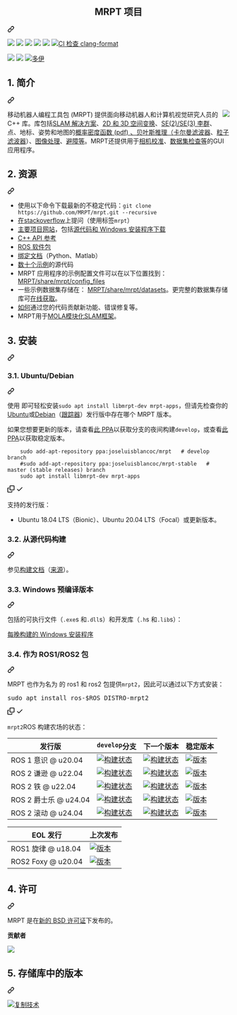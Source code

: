 <div class="Box-sc-g0xbh4-0 bJMeLZ js-snippet-clipboard-copy-unpositioned" data-hpc="true"><article class="markdown-body entry-content container-lg" itemprop="text"><div class="markdown-heading" dir="auto"><h1 align="center" tabindex="-1" class="heading-element" dir="auto"><font style="vertical-align: inherit;"><font style="vertical-align: inherit;">MRPT 项目</font></font></h1><a id="user-content-the-mrpt-project" class="anchor" aria-label="永久链接：MRPT 项目" href="#the-mrpt-project"><svg class="octicon octicon-link" viewBox="0 0 16 16" version="1.1" width="16" height="16" aria-hidden="true"><path d="m7.775 3.275 1.25-1.25a3.5 3.5 0 1 1 4.95 4.95l-2.5 2.5a3.5 3.5 0 0 1-4.95 0 .751.751 0 0 1 .018-1.042.751.751 0 0 1 1.042-.018 1.998 1.998 0 0 0 2.83 0l2.5-2.5a2.002 2.002 0 0 0-2.83-2.83l-1.25 1.25a.751.751 0 0 1-1.042-.018.751.751 0 0 1-.018-1.042Zm-4.69 9.64a1.998 1.998 0 0 0 2.83 0l1.25-1.25a.751.751 0 0 1 1.042.018.751.751 0 0 1 .018 1.042l-1.25 1.25a3.5 3.5 0 1 1-4.95-4.95l2.5-2.5a3.5 3.5 0 0 1 4.95 0 .751.751 0 0 1-.018 1.042.751.751 0 0 1-1.042.018 1.998 1.998 0 0 0-2.83 0l-2.5 2.5a1.998 1.998 0 0 0 0 2.83Z"></path></svg></a></div>
<p dir="auto"><a href="https://github.com/MRPT/mrpt/actions/workflows/build-linux.yml"><img src="https://github.com/MRPT/mrpt/actions/workflows/build-linux.yml/badge.svg" style="max-width: 100%;"></a>
<a href="https://github.com/MRPT/mrpt/actions/workflows/build-macos.yml"><img src="https://github.com/MRPT/mrpt/actions/workflows/build-macos.yml/badge.svg" style="max-width: 100%;"></a>
<a href="https://github.com/MRPT/mrpt/actions/workflows/build-windows.yml"><img src="https://github.com/MRPT/mrpt/actions/workflows/build-windows.yml/badge.svg" style="max-width: 100%;"></a>
<a href="https://ci.appveyor.com/project/jlblancoc/mrpt" alt="应用程序Veyor:msvc" rel="nofollow"><img src="https://camo.githubusercontent.com/0a164010574fa528497d4ecf39759e04ea8e4fc8da3928ce8a5d1ea4b8ad72b6/68747470733a2f2f63692e6170707665796f722e636f6d2f6170692f70726f6a656374732f7374617475732f796a73346c706a303266366131796c672f6272616e63682f646576656c6f703f7376673d74727565" data-canonical-src="https://ci.appveyor.com/api/projects/status/yjs4lpj02f6a1ylg/branch/develop?svg=true" style="max-width: 100%;"></a>
<a href="https://codecov.io/gh/MRPT/mrpt" alt="编码" rel="nofollow"><img src="https://camo.githubusercontent.com/586c6465552be008e98c56733f75ce17f6db8f684e507b86cb90ca92279fba3e/68747470733a2f2f636f6465636f762e696f2f67682f4d5250542f6d7270742f6272616e63682f646576656c6f702f67726170682f62616467652e737667" data-canonical-src="https://codecov.io/gh/MRPT/mrpt/branch/develop/graph/badge.svg" style="max-width: 100%;"></a>
<a href="https://github.com/MRPT/mrpt/actions/workflows/check-clang-format.yml"><img src="https://github.com/MRPT/mrpt/actions/workflows/check-clang-format.yml/badge.svg" alt="CI 检查 clang-format" style="max-width: 100%;"></a></p>
<p dir="auto"><a href="https://github.com/MRPT/mrpt/releases" alt="发行"><img src="https://camo.githubusercontent.com/bff6ab1a5df20c7c84c58d4f73effbeb1c7c2eb6547863328981c5cd761267ed/68747470733a2f2f696d672e736869656c64732e696f2f6769746875622f72656c656173652f4d5250542f6d7270742e737667" data-canonical-src="https://img.shields.io/github/release/MRPT/mrpt.svg" style="max-width: 100%;"></a>
<a href="https://github.com/MRPT/mrpt/releases/tag/Windows-nightly-builds"><img src="https://camo.githubusercontent.com/208b106dac58ed4d46d77aec497a19f199ab51214a51f3102faf8027a7718418/68747470733a2f2f696d672e736869656c64732e696f2f62616467652f57696e646f77732d496e7374616c6c65722d6f72616e67653f6c6f676f3d57696e646f7773" data-canonical-src="https://img.shields.io/badge/Windows-Installer-orange?logo=Windows" style="max-width: 100%;"></a>
<a href="https://zenodo.org/doi/10.5281/zenodo.10595286" rel="nofollow"><img src="https://camo.githubusercontent.com/d41ed75e7ca132ec38a05bc20e2b48bb283e338e1ef47cd6ccc7a02fd9adbfb6/68747470733a2f2f7a656e6f646f2e6f72672f62616467652f31333730383832362e737667" alt="多伊" data-canonical-src="https://zenodo.org/badge/13708826.svg" style="max-width: 100%;"></a></p>
<div class="markdown-heading" dir="auto"><h2 tabindex="-1" class="heading-element" dir="auto"><font style="vertical-align: inherit;"><font style="vertical-align: inherit;">1. 简介</font></font></h2><a id="user-content-1-introduction" class="anchor" aria-label="永久链接：1. 简介" href="#1-introduction"><svg class="octicon octicon-link" viewBox="0 0 16 16" version="1.1" width="16" height="16" aria-hidden="true"><path d="m7.775 3.275 1.25-1.25a3.5 3.5 0 1 1 4.95 4.95l-2.5 2.5a3.5 3.5 0 0 1-4.95 0 .751.751 0 0 1 .018-1.042.751.751 0 0 1 1.042-.018 1.998 1.998 0 0 0 2.83 0l2.5-2.5a2.002 2.002 0 0 0-2.83-2.83l-1.25 1.25a.751.751 0 0 1-1.042-.018.751.751 0 0 1-.018-1.042Zm-4.69 9.64a1.998 1.998 0 0 0 2.83 0l1.25-1.25a.751.751 0 0 1 1.042.018.751.751 0 0 1 .018 1.042l-1.25 1.25a3.5 3.5 0 1 1-4.95-4.95l2.5-2.5a3.5 3.5 0 0 1 4.95 0 .751.751 0 0 1-.018 1.042.751.751 0 0 1-1.042.018 1.998 1.998 0 0 0-2.83 0l-2.5 2.5a1.998 1.998 0 0 0 0 2.83Z"></path></svg></a></div>
<p dir="auto"><animated-image data-catalyst="" style="float: right;"><a target="_blank" rel="noopener noreferrer nofollow" href="https://camo.githubusercontent.com/aaee15b2873db723e65f4a997c1a2320378ef0f1491332ec09a1a112c19ab0d3/68747470733a2f2f6d7270742e6769746875622e696f2f696d67732f6d7270742d766964656f732d6d6978322e676966" data-target="animated-image.originalLink"><img align="right" src="https://camo.githubusercontent.com/aaee15b2873db723e65f4a997c1a2320378ef0f1491332ec09a1a112c19ab0d3/68747470733a2f2f6d7270742e6769746875622e696f2f696d67732f6d7270742d766964656f732d6d6978322e676966" data-canonical-src="https://mrpt.github.io/imgs/mrpt-videos-mix2.gif" style="max-width: 100%; display: inline-block;" data-target="animated-image.originalImage"></a>
      
<p dir="auto"><font style="vertical-align: inherit;"><font style="vertical-align: inherit;">移动机器人编程工具包 (MRPT) 提供面向移动机器人和计算机视觉研究人员的 C++ 库。库包括</font></font><a href="https://www.mrpt.org/List_of_SLAM_algorithms" rel="nofollow"><font style="vertical-align: inherit;"><font style="vertical-align: inherit;">SLAM 解决方案</font></font></a><font style="vertical-align: inherit;"><font style="vertical-align: inherit;">、</font></font><a href="https://www.mrpt.org/tutorials/programming/maths-and-geometry/2d_3d_geometry/" rel="nofollow"><font style="vertical-align: inherit;"><font style="vertical-align: inherit;">2D 和 3D 空间变换</font></font></a><font style="vertical-align: inherit;"><font style="vertical-align: inherit;">、</font></font><a href="https://ingmec.ual.es/~jlblanco/papers/jlblanco2010geometry3D_techrep.pdf" rel="nofollow"><font style="vertical-align: inherit;"><font style="vertical-align: inherit;">SE(2)/SE(3) 李群</font></font></a><font style="vertical-align: inherit;"><font style="vertical-align: inherit;">、
</font><font style="vertical-align: inherit;">点、地标、姿势和地图的</font></font><a href="https://docs.mrpt.org/reference/latest/class_mrpt_math_CProbabilityDensityFunction.html" rel="nofollow"><font style="vertical-align: inherit;"><font style="vertical-align: inherit;">概率密度函数 (pdf) 、贝叶斯推理（</font></font></a><font style="vertical-align: inherit;"></font><a href="https://www.mrpt.org/Kalman_Filters" rel="nofollow"><font style="vertical-align: inherit;"><font style="vertical-align: inherit;">卡尔曼滤波器</font></font></a><font style="vertical-align: inherit;"><font style="vertical-align: inherit;">、</font></font><a href="https://www.mrpt.org/tutorials/programming/statistics-and-bayes-filtering/particle_filters/" rel="nofollow"><font style="vertical-align: inherit;"><font style="vertical-align: inherit;">粒子滤波器</font></font></a><font style="vertical-align: inherit;"><font style="vertical-align: inherit;">）、</font></font><a href="https://www.mrpt.org/tutorials/programming/images-image-processing-camera-models/" rel="nofollow"><font style="vertical-align: inherit;"><font style="vertical-align: inherit;">图像处理</font></font></a><font style="vertical-align: inherit;"><font style="vertical-align: inherit;">、</font></font><a href="https://www.mrpt.org/Obstacle_avoidance" rel="nofollow"><font style="vertical-align: inherit;"><font style="vertical-align: inherit;">避障</font></font></a><font style="vertical-align: inherit;"><a href="https://docs.mrpt.org/reference/latest/applications.html" rel="nofollow"><font style="vertical-align: inherit;">等</font></a><font style="vertical-align: inherit;">。MRPT</font><font style="vertical-align: inherit;">还提供用于</font><a href="https://docs.mrpt.org/reference/latest/app_camera-calib.html" rel="nofollow"><font style="vertical-align: inherit;">相机校准</font></a><font style="vertical-align: inherit;">、</font><a href="https://docs.mrpt.org/reference/latest/app_RawLogViewer.html" rel="nofollow"><font style="vertical-align: inherit;">数据集检查</font></a></font><a href="https://docs.mrpt.org/reference/latest/modules.html" rel="nofollow"><font style="vertical-align: inherit;"><font style="vertical-align: inherit;">等</font></font></a><font style="vertical-align: inherit;"><font style="vertical-align: inherit;">的GUI 应用程序</font><font style="vertical-align: inherit;">。</font></font><a href="https://docs.mrpt.org/reference/latest/app_camera-calib.html" rel="nofollow"><font style="vertical-align: inherit;"></font></a><font style="vertical-align: inherit;"></font><a href="https://docs.mrpt.org/reference/latest/app_RawLogViewer.html" rel="nofollow"><font style="vertical-align: inherit;"></font></a><font style="vertical-align: inherit;"></font><a href="https://docs.mrpt.org/reference/latest/applications.html" rel="nofollow"><font style="vertical-align: inherit;"></font></a><font style="vertical-align: inherit;"></font></p>
<div class="markdown-heading" dir="auto"><h2 tabindex="-1" class="heading-element" dir="auto"><font style="vertical-align: inherit;"><font style="vertical-align: inherit;">2. 资源</font></font></h2><a id="user-content-2-resources" class="anchor" aria-label="永久链接：2. 资源" href="#2-resources"><svg class="octicon octicon-link" viewBox="0 0 16 16" version="1.1" width="16" height="16" aria-hidden="true"><path d="m7.775 3.275 1.25-1.25a3.5 3.5 0 1 1 4.95 4.95l-2.5 2.5a3.5 3.5 0 0 1-4.95 0 .751.751 0 0 1 .018-1.042.751.751 0 0 1 1.042-.018 1.998 1.998 0 0 0 2.83 0l2.5-2.5a2.002 2.002 0 0 0-2.83-2.83l-1.25 1.25a.751.751 0 0 1-1.042-.018.751.751 0 0 1-.018-1.042Zm-4.69 9.64a1.998 1.998 0 0 0 2.83 0l1.25-1.25a.751.751 0 0 1 1.042.018.751.751 0 0 1 .018 1.042l-1.25 1.25a3.5 3.5 0 1 1-4.95-4.95l2.5-2.5a3.5 3.5 0 0 1 4.95 0 .751.751 0 0 1-.018 1.042.751.751 0 0 1-1.042.018 1.998 1.998 0 0 0-2.83 0l-2.5 2.5a1.998 1.998 0 0 0 0 2.83Z"></path></svg></a></div>
<ul dir="auto">
<li><font style="vertical-align: inherit;"><font style="vertical-align: inherit;">使用以下命令下载最新的不稳定代码：</font></font><code>git clone https://github.com/MRPT/mrpt.git --recursive</code></li>
<li><font style="vertical-align: inherit;"></font><a href="https://stackoverflow.com/search?q=mrpt" rel="nofollow"><font style="vertical-align: inherit;"><font style="vertical-align: inherit;">在stackoverflow</font></font></a><font style="vertical-align: inherit;"><font style="vertical-align: inherit;">上提问</font><font style="vertical-align: inherit;">（使用标签</font></font><code>mrpt</code><font style="vertical-align: inherit;"><font style="vertical-align: inherit;">）</font></font></li>
<li><a href="https://www.mrpt.org/" rel="nofollow"><font style="vertical-align: inherit;"><font style="vertical-align: inherit;">主要项目网站</font></font></a><font style="vertical-align: inherit;"><font style="vertical-align: inherit;">，包括</font></font><a href="https://www.mrpt.org/download-mrpt/" rel="nofollow"><font style="vertical-align: inherit;"><font style="vertical-align: inherit;">源代码和 Windows 安装程序下载</font></font></a></li>
<li><a href="https://docs.mrpt.org/reference/" rel="nofollow"><font style="vertical-align: inherit;"><font style="vertical-align: inherit;">C++ API 参考</font></font></a></li>
<li><a href="https://docs.mrpt.org/reference/latest/wrappers.html#mrpt-ros-packages" rel="nofollow"><font style="vertical-align: inherit;"><font style="vertical-align: inherit;">ROS 软件包</font></font></a></li>
<li><a href="https://github.com/MRPT/mrpt/wiki"><font style="vertical-align: inherit;"><font style="vertical-align: inherit;">绑定文档</font></font></a><font style="vertical-align: inherit;"><font style="vertical-align: inherit;">（Python、Matlab）</font></font></li>
<li><font style="vertical-align: inherit;"><a href="https://docs.mrpt.org/reference/latest/examples.html" rel="nofollow"><font style="vertical-align: inherit;">数十个示例</font></a><font style="vertical-align: inherit;">的源代码</font></font><a href="https://docs.mrpt.org/reference/latest/examples.html" rel="nofollow"><font style="vertical-align: inherit;"></font></a></li>
<li><font style="vertical-align: inherit;"><font style="vertical-align: inherit;">MRPT 应用程序的示例配置文件可以在以下位置找到：
 </font></font><a href="https://github.com/MRPT/mrpt/tree/master/share/mrpt/config_files"><font style="vertical-align: inherit;"><font style="vertical-align: inherit;">MRPT/share/mrpt/config_files</font></font></a></li>
<li><font style="vertical-align: inherit;"><font style="vertical-align: inherit;">一些示例数据集存储在：
 </font></font><a href="https://github.com/MRPT/mrpt/tree/master/share/mrpt/datasets"><font style="vertical-align: inherit;"><font style="vertical-align: inherit;">MRPT/share/mrpt/datasets</font></font></a><font style="vertical-align: inherit;"><font style="vertical-align: inherit;">。更完整的数据集存储库可</font></font><a href="https://www.mrpt.org/robotics_datasets" rel="nofollow"><font style="vertical-align: inherit;"><font style="vertical-align: inherit;">在线获取</font></font></a><font style="vertical-align: inherit;"><font style="vertical-align: inherit;">。</font></font></li>
<li><a href="https://github.com/MRPT/mrpt/blob/master/.github/CONTRIBUTING.md"><font style="vertical-align: inherit;"><font style="vertical-align: inherit;">如何</font></font></a><font style="vertical-align: inherit;"><font style="vertical-align: inherit;">通过您的代码贡献新功能、错误修复等。</font></font></li>
<li><font style="vertical-align: inherit;"><font style="vertical-align: inherit;">MRPT用于</font></font><a href="https://github.com/MOLAorg/mola/"><font style="vertical-align: inherit;"><font style="vertical-align: inherit;">MOLA模块化SLAM框架</font></font></a><font style="vertical-align: inherit;"><font style="vertical-align: inherit;">。</font></font></li>
</ul>
<div class="markdown-heading" dir="auto"><h2 tabindex="-1" class="heading-element" dir="auto"><font style="vertical-align: inherit;"><font style="vertical-align: inherit;">3. 安装</font></font></h2><a id="user-content-3-install" class="anchor" aria-label="永久链接：3. 安装" href="#3-install"><svg class="octicon octicon-link" viewBox="0 0 16 16" version="1.1" width="16" height="16" aria-hidden="true"><path d="m7.775 3.275 1.25-1.25a3.5 3.5 0 1 1 4.95 4.95l-2.5 2.5a3.5 3.5 0 0 1-4.95 0 .751.751 0 0 1 .018-1.042.751.751 0 0 1 1.042-.018 1.998 1.998 0 0 0 2.83 0l2.5-2.5a2.002 2.002 0 0 0-2.83-2.83l-1.25 1.25a.751.751 0 0 1-1.042-.018.751.751 0 0 1-.018-1.042Zm-4.69 9.64a1.998 1.998 0 0 0 2.83 0l1.25-1.25a.751.751 0 0 1 1.042.018.751.751 0 0 1 .018 1.042l-1.25 1.25a3.5 3.5 0 1 1-4.95-4.95l2.5-2.5a3.5 3.5 0 0 1 4.95 0 .751.751 0 0 1-.018 1.042.751.751 0 0 1-1.042.018 1.998 1.998 0 0 0-2.83 0l-2.5 2.5a1.998 1.998 0 0 0 0 2.83Z"></path></svg></a></div>
<div class="markdown-heading" dir="auto"><h3 tabindex="-1" class="heading-element" dir="auto"><font style="vertical-align: inherit;"><font style="vertical-align: inherit;">3.1. Ubuntu/Debian</font></font></h3><a id="user-content-31-ubuntudebian" class="anchor" aria-label="永久链接：3.1. Ubuntu/Debian" href="#31-ubuntudebian"><svg class="octicon octicon-link" viewBox="0 0 16 16" version="1.1" width="16" height="16" aria-hidden="true"><path d="m7.775 3.275 1.25-1.25a3.5 3.5 0 1 1 4.95 4.95l-2.5 2.5a3.5 3.5 0 0 1-4.95 0 .751.751 0 0 1 .018-1.042.751.751 0 0 1 1.042-.018 1.998 1.998 0 0 0 2.83 0l2.5-2.5a2.002 2.002 0 0 0-2.83-2.83l-1.25 1.25a.751.751 0 0 1-1.042-.018.751.751 0 0 1-.018-1.042Zm-4.69 9.64a1.998 1.998 0 0 0 2.83 0l1.25-1.25a.751.751 0 0 1 1.042.018.751.751 0 0 1 .018 1.042l-1.25 1.25a3.5 3.5 0 1 1-4.95-4.95l2.5-2.5a3.5 3.5 0 0 1 4.95 0 .751.751 0 0 1-.018 1.042.751.751 0 0 1-1.042.018 1.998 1.998 0 0 0-2.83 0l-2.5 2.5a1.998 1.998 0 0 0 0 2.83Z"></path></svg></a></div>
<p dir="auto"><font style="vertical-align: inherit;"><font style="vertical-align: inherit;">使用 即可轻松安装</font></font><code>sudo apt install libmrpt-dev mrpt-apps</code><font style="vertical-align: inherit;"><font style="vertical-align: inherit;">，但请先检查你的</font></font><a href="https://packages.ubuntu.com/search?keywords=mrpt&amp;searchon=sourcenames" rel="nofollow"><font style="vertical-align: inherit;"><font style="vertical-align: inherit;">Ubuntu</font></font></a><font style="vertical-align: inherit;"><font style="vertical-align: inherit;">或</font></font><a href="https://qa.debian.org/madison.php?package=mrpt" rel="nofollow"><font style="vertical-align: inherit;"><font style="vertical-align: inherit;">Debian</font></font></a><font style="vertical-align: inherit;"><font style="vertical-align: inherit;">（</font></font><a href="https://tracker.debian.org/pkg/mrpt" rel="nofollow"><font style="vertical-align: inherit;"><font style="vertical-align: inherit;">跟踪器</font></font></a><font style="vertical-align: inherit;"><font style="vertical-align: inherit;">）发行版中存在哪个 MRPT 版本。</font></font></p>
<p dir="auto"><font style="vertical-align: inherit;"><font style="vertical-align: inherit;">如果您想要更新的版本，请查看</font></font><a href="https://launchpad.net/~joseluisblancoc/+archive/ubuntu/mrpt" rel="nofollow"><font style="vertical-align: inherit;"><font style="vertical-align: inherit;">此 PPA</font></font></a><font style="vertical-align: inherit;"><font style="vertical-align: inherit;">以获取分支的夜间构建</font></font><code>develop</code><font style="vertical-align: inherit;"><font style="vertical-align: inherit;">，或查看</font></font><a href="https://launchpad.net/~joseluisblancoc/+archive/ubuntu/mrpt-stable" rel="nofollow"><font style="vertical-align: inherit;"><font style="vertical-align: inherit;">此 PPA</font></font></a><font style="vertical-align: inherit;"><font style="vertical-align: inherit;">以获取稳定版本。</font></font></p>
<div class="snippet-clipboard-content notranslate position-relative overflow-auto"><pre class="notranslate"><code>    sudo add-apt-repository ppa:joseluisblancoc/mrpt   # develop branch
    #sudo add-apt-repository ppa:joseluisblancoc/mrpt-stable   # master (stable releases) branch
    sudo apt install libmrpt-dev mrpt-apps
</code></pre><div class="zeroclipboard-container">
    <clipboard-copy aria-label="Copy" class="ClipboardButton btn btn-invisible js-clipboard-copy m-2 p-0 tooltipped-no-delay d-flex flex-justify-center flex-items-center" data-copy-feedback="Copied!" data-tooltip-direction="w" value="    sudo add-apt-repository ppa:joseluisblancoc/mrpt   # develop branch
    #sudo add-apt-repository ppa:joseluisblancoc/mrpt-stable   # master (stable releases) branch
    sudo apt install libmrpt-dev mrpt-apps" tabindex="0" role="button">
      <svg aria-hidden="true" height="16" viewBox="0 0 16 16" version="1.1" width="16" data-view-component="true" class="octicon octicon-copy js-clipboard-copy-icon">
    <path d="M0 6.75C0 5.784.784 5 1.75 5h1.5a.75.75 0 0 1 0 1.5h-1.5a.25.25 0 0 0-.25.25v7.5c0 .138.112.25.25.25h7.5a.25.25 0 0 0 .25-.25v-1.5a.75.75 0 0 1 1.5 0v1.5A1.75 1.75 0 0 1 9.25 16h-7.5A1.75 1.75 0 0 1 0 14.25Z"></path><path d="M5 1.75C5 .784 5.784 0 6.75 0h7.5C15.216 0 16 .784 16 1.75v7.5A1.75 1.75 0 0 1 14.25 11h-7.5A1.75 1.75 0 0 1 5 9.25Zm1.75-.25a.25.25 0 0 0-.25.25v7.5c0 .138.112.25.25.25h7.5a.25.25 0 0 0 .25-.25v-7.5a.25.25 0 0 0-.25-.25Z"></path>
</svg>
      <svg aria-hidden="true" height="16" viewBox="0 0 16 16" version="1.1" width="16" data-view-component="true" class="octicon octicon-check js-clipboard-check-icon color-fg-success d-none">
    <path d="M13.78 4.22a.75.75 0 0 1 0 1.06l-7.25 7.25a.75.75 0 0 1-1.06 0L2.22 9.28a.751.751 0 0 1 .018-1.042.751.751 0 0 1 1.042-.018L6 10.94l6.72-6.72a.75.75 0 0 1 1.06 0Z"></path>
</svg>
    </clipboard-copy>
  </div></div>
<p dir="auto"><font style="vertical-align: inherit;"><font style="vertical-align: inherit;">支持的发行版：</font></font></p>
<ul dir="auto">
<li><font style="vertical-align: inherit;"><font style="vertical-align: inherit;">Ubuntu 18.04 LTS（Bionic）、Ubuntu 20.04 LTS（Focal）或更新版本。</font></font></li>
</ul>
<div class="markdown-heading" dir="auto"><h3 tabindex="-1" class="heading-element" dir="auto"><font style="vertical-align: inherit;"><font style="vertical-align: inherit;">3.2. 从源代码构建</font></font></h3><a id="user-content-32-build-from-sources" class="anchor" aria-label="永久链接：3.2. 从源代码构建" href="#32-build-from-sources"><svg class="octicon octicon-link" viewBox="0 0 16 16" version="1.1" width="16" height="16" aria-hidden="true"><path d="m7.775 3.275 1.25-1.25a3.5 3.5 0 1 1 4.95 4.95l-2.5 2.5a3.5 3.5 0 0 1-4.95 0 .751.751 0 0 1 .018-1.042.751.751 0 0 1 1.042-.018 1.998 1.998 0 0 0 2.83 0l2.5-2.5a2.002 2.002 0 0 0-2.83-2.83l-1.25 1.25a.751.751 0 0 1-1.042-.018.751.751 0 0 1-.018-1.042Zm-4.69 9.64a1.998 1.998 0 0 0 2.83 0l1.25-1.25a.751.751 0 0 1 1.042.018.751.751 0 0 1 .018 1.042l-1.25 1.25a3.5 3.5 0 1 1-4.95-4.95l2.5-2.5a3.5 3.5 0 0 1 4.95 0 .751.751 0 0 1-.018 1.042.751.751 0 0 1-1.042.018 1.998 1.998 0 0 0-2.83 0l-2.5 2.5a1.998 1.998 0 0 0 0 2.83Z"></path></svg></a></div>
<p dir="auto"><font style="vertical-align: inherit;"><font style="vertical-align: inherit;">参见</font></font><a href="https://docs.mrpt.org/reference/latest/compiling.html" rel="nofollow"><font style="vertical-align: inherit;"><font style="vertical-align: inherit;">构建文档</font></font></a><font style="vertical-align: inherit;"><font style="vertical-align: inherit;">（</font></font><a href="/MRPT/mrpt/blob/develop/doc/source/compiling.rst"><font style="vertical-align: inherit;"><font style="vertical-align: inherit;">来源</font></font></a><font style="vertical-align: inherit;"><font style="vertical-align: inherit;">）。</font></font></p>
<div class="markdown-heading" dir="auto"><h3 tabindex="-1" class="heading-element" dir="auto"><font style="vertical-align: inherit;"><font style="vertical-align: inherit;">3.3. Windows 预编译版本</font></font></h3><a id="user-content-33-windows-precompiled-versions" class="anchor" aria-label="永久链接：3.3. Windows 预编译版本" href="#33-windows-precompiled-versions"><svg class="octicon octicon-link" viewBox="0 0 16 16" version="1.1" width="16" height="16" aria-hidden="true"><path d="m7.775 3.275 1.25-1.25a3.5 3.5 0 1 1 4.95 4.95l-2.5 2.5a3.5 3.5 0 0 1-4.95 0 .751.751 0 0 1 .018-1.042.751.751 0 0 1 1.042-.018 1.998 1.998 0 0 0 2.83 0l2.5-2.5a2.002 2.002 0 0 0-2.83-2.83l-1.25 1.25a.751.751 0 0 1-1.042-.018.751.751 0 0 1-.018-1.042Zm-4.69 9.64a1.998 1.998 0 0 0 2.83 0l1.25-1.25a.751.751 0 0 1 1.042.018.751.751 0 0 1 .018 1.042l-1.25 1.25a3.5 3.5 0 1 1-4.95-4.95l2.5-2.5a3.5 3.5 0 0 1 4.95 0 .751.751 0 0 1-.018 1.042.751.751 0 0 1-1.042.018 1.998 1.998 0 0 0-2.83 0l-2.5 2.5a1.998 1.998 0 0 0 0 2.83Z"></path></svg></a></div>
<p dir="auto"><font style="vertical-align: inherit;"><font style="vertical-align: inherit;">包括的可执行文件（</font></font><code>.exe</code><font style="vertical-align: inherit;"><font style="vertical-align: inherit;">s 和</font></font><code>.dll</code><font style="vertical-align: inherit;"><font style="vertical-align: inherit;">s）和开发库（</font></font><code>.h</code><font style="vertical-align: inherit;"><font style="vertical-align: inherit;">s 和</font></font><code>.lib</code><font style="vertical-align: inherit;"><font style="vertical-align: inherit;">s）：</font></font></p>
<p dir="auto"><a href="https://github.com/MRPT/mrpt/releases/tag/Windows-nightly-builds"><font style="vertical-align: inherit;"><font style="vertical-align: inherit;">每晚构建的 Windows 安装程序</font></font></a></p>
<div class="markdown-heading" dir="auto"><h3 tabindex="-1" class="heading-element" dir="auto"><font style="vertical-align: inherit;"><font style="vertical-align: inherit;">3.4. 作为 ROS1/ROS2 包</font></font></h3><a id="user-content-34-as-a-ros1ros2-package" class="anchor" aria-label="永久链接：3.4. 作为 ROS1/ROS2 包" href="#34-as-a-ros1ros2-package"><svg class="octicon octicon-link" viewBox="0 0 16 16" version="1.1" width="16" height="16" aria-hidden="true"><path d="m7.775 3.275 1.25-1.25a3.5 3.5 0 1 1 4.95 4.95l-2.5 2.5a3.5 3.5 0 0 1-4.95 0 .751.751 0 0 1 .018-1.042.751.751 0 0 1 1.042-.018 1.998 1.998 0 0 0 2.83 0l2.5-2.5a2.002 2.002 0 0 0-2.83-2.83l-1.25 1.25a.751.751 0 0 1-1.042-.018.751.751 0 0 1-.018-1.042Zm-4.69 9.64a1.998 1.998 0 0 0 2.83 0l1.25-1.25a.751.751 0 0 1 1.042.018.751.751 0 0 1 .018 1.042l-1.25 1.25a3.5 3.5 0 1 1-4.95-4.95l2.5-2.5a3.5 3.5 0 0 1 4.95 0 .751.751 0 0 1-.018 1.042.751.751 0 0 1-1.042.018 1.998 1.998 0 0 0-2.83 0l-2.5 2.5a1.998 1.998 0 0 0 0 2.83Z"></path></svg></a></div>
<p dir="auto"><font style="vertical-align: inherit;"><font style="vertical-align: inherit;">MRPT 也作为名为 的 ros1 和 ros2 包提供</font></font><code>mrpt2</code><font style="vertical-align: inherit;"><font style="vertical-align: inherit;">，因此可以通过以下方式安装：</font></font></p>
<div class="highlight highlight-source-shell notranslate position-relative overflow-auto" dir="auto"><pre>sudo apt install ros-<span class="pl-smi">$ROS_DISTRO</span>-mrpt2</pre><div class="zeroclipboard-container">
    <clipboard-copy aria-label="Copy" class="ClipboardButton btn btn-invisible js-clipboard-copy m-2 p-0 tooltipped-no-delay d-flex flex-justify-center flex-items-center" data-copy-feedback="Copied!" data-tooltip-direction="w" value="sudo apt install ros-$ROS_DISTRO-mrpt2" tabindex="0" role="button">
      <svg aria-hidden="true" height="16" viewBox="0 0 16 16" version="1.1" width="16" data-view-component="true" class="octicon octicon-copy js-clipboard-copy-icon">
    <path d="M0 6.75C0 5.784.784 5 1.75 5h1.5a.75.75 0 0 1 0 1.5h-1.5a.25.25 0 0 0-.25.25v7.5c0 .138.112.25.25.25h7.5a.25.25 0 0 0 .25-.25v-1.5a.75.75 0 0 1 1.5 0v1.5A1.75 1.75 0 0 1 9.25 16h-7.5A1.75 1.75 0 0 1 0 14.25Z"></path><path d="M5 1.75C5 .784 5.784 0 6.75 0h7.5C15.216 0 16 .784 16 1.75v7.5A1.75 1.75 0 0 1 14.25 11h-7.5A1.75 1.75 0 0 1 5 9.25Zm1.75-.25a.25.25 0 0 0-.25.25v7.5c0 .138.112.25.25.25h7.5a.25.25 0 0 0 .25-.25v-7.5a.25.25 0 0 0-.25-.25Z"></path>
</svg>
      <svg aria-hidden="true" height="16" viewBox="0 0 16 16" version="1.1" width="16" data-view-component="true" class="octicon octicon-check js-clipboard-check-icon color-fg-success d-none">
    <path d="M13.78 4.22a.75.75 0 0 1 0 1.06l-7.25 7.25a.75.75 0 0 1-1.06 0L2.22 9.28a.751.751 0 0 1 .018-1.042.751.751 0 0 1 1.042-.018L6 10.94l6.72-6.72a.75.75 0 0 1 1.06 0Z"></path>
</svg>
    </clipboard-copy>
  </div></div>
<p dir="auto"><code>mrpt2</code><font style="vertical-align: inherit;"><font style="vertical-align: inherit;">ROS 构建农场的状态：</font></font></p>
<table>
<thead>
<tr>
<th><font style="vertical-align: inherit;"><font style="vertical-align: inherit;">发行版</font></font></th>
<th><code>develop</code><font style="vertical-align: inherit;"><font style="vertical-align: inherit;">分支</font></font></th>
<th><font style="vertical-align: inherit;"><font style="vertical-align: inherit;">下一个版本</font></font></th>
<th><font style="vertical-align: inherit;"><font style="vertical-align: inherit;">稳定版本</font></font></th>
</tr>
</thead>
<tbody>
<tr>
<td><font style="vertical-align: inherit;"><font style="vertical-align: inherit;">ROS 1 意识 @ u20.04</font></font></td>
<td><a href="https://build.ros.org/job/Ndev__mrpt2__ubuntu_focal_amd64/" rel="nofollow"><img src="https://camo.githubusercontent.com/d9c72c6727141b5c197f1e0214fc47af827996ffe64d8431b46085fba6c448d4/68747470733a2f2f6275696c642e726f732e6f72672f6a6f622f4e6465765f5f6d727074325f5f7562756e74755f666f63616c5f616d6436342f62616467652f69636f6e" alt="构建状态" data-canonical-src="https://build.ros.org/job/Ndev__mrpt2__ubuntu_focal_amd64/badge/icon" style="max-width: 100%;"></a></td>
<td><a href="https://build.ros.org/job/Nbin_uF64__mrpt2__ubuntu_focal_amd64__binary/" rel="nofollow"><img src="https://camo.githubusercontent.com/dd6c8041f423d9d72f49a618e36780824b7789c38d12de5341074451084b2b36/68747470733a2f2f6275696c642e726f732e6f72672f6a6f622f4e62696e5f754636345f5f6d727074325f5f7562756e74755f666f63616c5f616d6436345f5f62696e6172792f62616467652f69636f6e" alt="构建状态" data-canonical-src="https://build.ros.org/job/Nbin_uF64__mrpt2__ubuntu_focal_amd64__binary/badge/icon" style="max-width: 100%;"></a></td>
<td><a href="https://index.ros.org/search/?term=mrpt2" rel="nofollow"><img src="https://camo.githubusercontent.com/a2aab6b056ae28a8bdaa880b4ee9b08cdbb0e9bf54d85981837eb52ee964a67f/68747470733a2f2f696d672e736869656c64732e696f2f726f732f762f6e6f657469632f6d72707432" alt="版本" data-canonical-src="https://img.shields.io/ros/v/noetic/mrpt2" style="max-width: 100%;"></a></td>
</tr>
<tr>
<td><font style="vertical-align: inherit;"><font style="vertical-align: inherit;">ROS 2 谦逊 @ u22.04</font></font></td>
<td><a href="https://build.ros2.org/job/Hdev__mrpt2__ubuntu_jammy_amd64/" rel="nofollow"><img src="https://camo.githubusercontent.com/e79ef4fcf0a248c3cea9f6e9da5461026ddc9dfdc8f7257bde4a8c3912662bb6/68747470733a2f2f6275696c642e726f73322e6f72672f6a6f622f486465765f5f6d727074325f5f7562756e74755f6a616d6d795f616d6436342f62616467652f69636f6e" alt="构建状态" data-canonical-src="https://build.ros2.org/job/Hdev__mrpt2__ubuntu_jammy_amd64/badge/icon" style="max-width: 100%;"></a></td>
<td><a href="https://build.ros2.org/job/Hbin_uJ64__mrpt2__ubuntu_jammy_amd64__binary/" rel="nofollow"><img src="https://camo.githubusercontent.com/2729845f5f913d2a686e79489dc0e8c234c6b2a848a7447bb10ba64095857f4f/68747470733a2f2f6275696c642e726f73322e6f72672f6a6f622f4862696e5f754a36345f5f6d727074325f5f7562756e74755f6a616d6d795f616d6436345f5f62696e6172792f62616467652f69636f6e" alt="构建状态" data-canonical-src="https://build.ros2.org/job/Hbin_uJ64__mrpt2__ubuntu_jammy_amd64__binary/badge/icon" style="max-width: 100%;"></a></td>
<td><a href="https://index.ros.org/search/?term=mrpt2" rel="nofollow"><img src="https://camo.githubusercontent.com/2ffa92261199e6f1317c68144b03f2cd95d478085c266cf15f494fe5a6762410/68747470733a2f2f696d672e736869656c64732e696f2f726f732f762f68756d626c652f6d72707432" alt="版本" data-canonical-src="https://img.shields.io/ros/v/humble/mrpt2" style="max-width: 100%;"></a></td>
</tr>
<tr>
<td><font style="vertical-align: inherit;"><font style="vertical-align: inherit;">ROS 2 铁 @ u22.04</font></font></td>
<td><a href="https://build.ros2.org/job/Idev__mrpt2__ubuntu_jammy_amd64/" rel="nofollow"><img src="https://camo.githubusercontent.com/4197dfc0e07ad965495deaa3ea25bddf185bafbe1de7e7785c4bab3abfb3f1b5/68747470733a2f2f6275696c642e726f73322e6f72672f6a6f622f496465765f5f6d727074325f5f7562756e74755f6a616d6d795f616d6436342f62616467652f69636f6e" alt="构建状态" data-canonical-src="https://build.ros2.org/job/Idev__mrpt2__ubuntu_jammy_amd64/badge/icon" style="max-width: 100%;"></a></td>
<td><a href="https://build.ros2.org/job/Ibin_uJ64__mrpt2__ubuntu_jammy_amd64__binary/" rel="nofollow"><img src="https://camo.githubusercontent.com/c46504e53d85c764406d08960fd3b669a03a1156641ea7f5bc1ba400dd12bfd6/68747470733a2f2f6275696c642e726f73322e6f72672f6a6f622f4962696e5f754a36345f5f6d727074325f5f7562756e74755f6a616d6d795f616d6436345f5f62696e6172792f62616467652f69636f6e" alt="构建状态" data-canonical-src="https://build.ros2.org/job/Ibin_uJ64__mrpt2__ubuntu_jammy_amd64__binary/badge/icon" style="max-width: 100%;"></a></td>
<td><a href="https://index.ros.org/search/?term=mrpt2" rel="nofollow"><img src="https://camo.githubusercontent.com/417486db23742bf0612730e4e39892cabcd45699b2a201e1443f2f2419169901/68747470733a2f2f696d672e736869656c64732e696f2f726f732f762f69726f6e2f6d72707432" alt="版本" data-canonical-src="https://img.shields.io/ros/v/iron/mrpt2" style="max-width: 100%;"></a></td>
</tr>
<tr>
<td><font style="vertical-align: inherit;"><font style="vertical-align: inherit;">ROS 2 爵士乐 @ u24.04</font></font></td>
<td><a href="https://build.ros2.org/job/Jdev__mrpt2__ubuntu_noble_amd64/" rel="nofollow"><img src="https://camo.githubusercontent.com/1388638ef071bd892437ed433e231b59536cd60fca30efad2b7ce51330890043/68747470733a2f2f6275696c642e726f73322e6f72672f6a6f622f4a6465765f5f6d727074325f5f7562756e74755f6e6f626c655f616d6436342f62616467652f69636f6e" alt="构建状态" data-canonical-src="https://build.ros2.org/job/Jdev__mrpt2__ubuntu_noble_amd64/badge/icon" style="max-width: 100%;"></a></td>
<td><a href="https://build.ros2.org/job/Jbin_uN64__mrpt2__ubuntu_noble_amd64__binary/" rel="nofollow"><img src="https://camo.githubusercontent.com/d982a39321ce7b02bd9f8cbb764ad0a6d765e048d6e54f4cd52025080ef22326/68747470733a2f2f6275696c642e726f73322e6f72672f6a6f622f4a62696e5f754e36345f5f6d727074325f5f7562756e74755f6e6f626c655f616d6436345f5f62696e6172792f62616467652f69636f6e" alt="构建状态" data-canonical-src="https://build.ros2.org/job/Jbin_uN64__mrpt2__ubuntu_noble_amd64__binary/badge/icon" style="max-width: 100%;"></a></td>
<td><a href="https://index.ros.org/search/?term=mrpt2" rel="nofollow"><img src="https://camo.githubusercontent.com/038fc387fd1bec9d4a6308ef4f40d5307621fd21846ab7d7304cc4a9fefc7fba/68747470733a2f2f696d672e736869656c64732e696f2f726f732f762f6a617a7a792f6d72707432" alt="版本" data-canonical-src="https://img.shields.io/ros/v/jazzy/mrpt2" style="max-width: 100%;"></a></td>
</tr>
<tr>
<td><font style="vertical-align: inherit;"><font style="vertical-align: inherit;">ROS 2 滚动 @ u24.04</font></font></td>
<td><a href="https://build.ros2.org/job/Rdev__mrpt2__ubuntu_noble_amd64/" rel="nofollow"><img src="https://camo.githubusercontent.com/4454a87be1bb0c8a16b2b40693631987cdd7f806f40f14a3b904a951c5fa0362/68747470733a2f2f6275696c642e726f73322e6f72672f6a6f622f526465765f5f6d727074325f5f7562756e74755f6e6f626c655f616d6436342f62616467652f69636f6e" alt="构建状态" data-canonical-src="https://build.ros2.org/job/Rdev__mrpt2__ubuntu_noble_amd64/badge/icon" style="max-width: 100%;"></a></td>
<td><a href="https://build.ros2.org/job/Rbin_uN64__mrpt2__ubuntu_noble_amd64__binary/" rel="nofollow"><img src="https://camo.githubusercontent.com/1f707dde2e696edfe78fda89fbe46dcbe164ce0f225adbc7ec72c76cfe2e3b73/68747470733a2f2f6275696c642e726f73322e6f72672f6a6f622f5262696e5f754e36345f5f6d727074325f5f7562756e74755f6e6f626c655f616d6436345f5f62696e6172792f62616467652f69636f6e" alt="构建状态" data-canonical-src="https://build.ros2.org/job/Rbin_uN64__mrpt2__ubuntu_noble_amd64__binary/badge/icon" style="max-width: 100%;"></a></td>
<td><a href="https://index.ros.org/search/?term=mrpt2" rel="nofollow"><img src="https://camo.githubusercontent.com/8f6b7e12128fd30a726494ea481d7e4171bb43305770d373eef3d53eed9d1b4a/68747470733a2f2f696d672e736869656c64732e696f2f726f732f762f726f6c6c696e672f6d72707432" alt="版本" data-canonical-src="https://img.shields.io/ros/v/rolling/mrpt2" style="max-width: 100%;"></a></td>
</tr>
</tbody>
</table>
<table>
<thead>
<tr>
<th><font style="vertical-align: inherit;"><font style="vertical-align: inherit;">EOL 发行</font></font></th>
<th><font style="vertical-align: inherit;"><font style="vertical-align: inherit;">上次发布</font></font></th>
</tr>
</thead>
<tbody>
<tr>
<td><font style="vertical-align: inherit;"><font style="vertical-align: inherit;">ROS1 旋律 @ u18.04</font></font></td>
<td><a href="https://index.ros.org/search/?term=mrpt2" rel="nofollow"><img src="https://camo.githubusercontent.com/15bde8f261af9a0dfb669f32205b07425fa3450f7db1066abd075731ee2a2ad4/68747470733a2f2f696d672e736869656c64732e696f2f726f732f762f6d656c6f6469632f6d72707432" alt="版本" data-canonical-src="https://img.shields.io/ros/v/melodic/mrpt2" style="max-width: 100%;"></a></td>
</tr>
<tr>
<td><font style="vertical-align: inherit;"><font style="vertical-align: inherit;">ROS2 Foxy @ u20.04</font></font></td>
<td><a href="https://index.ros.org/search/?term=mrpt2" rel="nofollow"><img src="https://camo.githubusercontent.com/ec97c97981e698feed9c6c0a682b78b7feea37478620037f4d6017ae50070962/68747470733a2f2f696d672e736869656c64732e696f2f726f732f762f666f78792f6d72707432" alt="版本" data-canonical-src="https://img.shields.io/ros/v/foxy/mrpt2" style="max-width: 100%;"></a></td>
</tr>
</tbody>
</table>
<div class="markdown-heading" dir="auto"><h2 tabindex="-1" class="heading-element" dir="auto"><font style="vertical-align: inherit;"><font style="vertical-align: inherit;">4. 许可</font></font></h2><a id="user-content-4-license" class="anchor" aria-label="永久链接：4. 许可证" href="#4-license"><svg class="octicon octicon-link" viewBox="0 0 16 16" version="1.1" width="16" height="16" aria-hidden="true"><path d="m7.775 3.275 1.25-1.25a3.5 3.5 0 1 1 4.95 4.95l-2.5 2.5a3.5 3.5 0 0 1-4.95 0 .751.751 0 0 1 .018-1.042.751.751 0 0 1 1.042-.018 1.998 1.998 0 0 0 2.83 0l2.5-2.5a2.002 2.002 0 0 0-2.83-2.83l-1.25 1.25a.751.751 0 0 1-1.042-.018.751.751 0 0 1-.018-1.042Zm-4.69 9.64a1.998 1.998 0 0 0 2.83 0l1.25-1.25a.751.751 0 0 1 1.042.018.751.751 0 0 1 .018 1.042l-1.25 1.25a3.5 3.5 0 1 1-4.95-4.95l2.5-2.5a3.5 3.5 0 0 1 4.95 0 .751.751 0 0 1-.018 1.042.751.751 0 0 1-1.042.018 1.998 1.998 0 0 0-2.83 0l-2.5 2.5a1.998 1.998 0 0 0 0 2.83Z"></path></svg></a></div>
<p dir="auto"><font style="vertical-align: inherit;"><font style="vertical-align: inherit;">MRPT 是在</font></font><a href="http://www.mrpt.org/License/" rel="nofollow"><font style="vertical-align: inherit;"><font style="vertical-align: inherit;">新的 BSD 许可证</font></font></a><font style="vertical-align: inherit;"><font style="vertical-align: inherit;">下发布的。</font></font></p>
<p dir="auto"><strong><font style="vertical-align: inherit;"><font style="vertical-align: inherit;">贡献者</font></font></strong></p>
<a href="https://github.com/MRPT/mrpt/graphs/contributors">
  <img src="https://camo.githubusercontent.com/be68c6b427f2e6a5a72570d2c297fe9b81fdb1b5ff54fa0ce4e75855b9f32bea/68747470733a2f2f636f6e747269622e726f636b732f696d6167653f7265706f3d4d5250542f6d727074" data-canonical-src="https://contrib.rocks/image?repo=MRPT/mrpt" style="max-width: 100%;">
</a>
<div class="markdown-heading" dir="auto"><h2 tabindex="-1" class="heading-element" dir="auto"><font style="vertical-align: inherit;"><font style="vertical-align: inherit;">5. 存储库中的版本</font></font></h2><a id="user-content-5-versions-in-repositories" class="anchor" aria-label="永久链接：5. 存储库中的版本" href="#5-versions-in-repositories"><svg class="octicon octicon-link" viewBox="0 0 16 16" version="1.1" width="16" height="16" aria-hidden="true"><path d="m7.775 3.275 1.25-1.25a3.5 3.5 0 1 1 4.95 4.95l-2.5 2.5a3.5 3.5 0 0 1-4.95 0 .751.751 0 0 1 .018-1.042.751.751 0 0 1 1.042-.018 1.998 1.998 0 0 0 2.83 0l2.5-2.5a2.002 2.002 0 0 0-2.83-2.83l-1.25 1.25a.751.751 0 0 1-1.042-.018.751.751 0 0 1-.018-1.042Zm-4.69 9.64a1.998 1.998 0 0 0 2.83 0l1.25-1.25a.751.751 0 0 1 1.042.018.751.751 0 0 1 .018 1.042l-1.25 1.25a3.5 3.5 0 1 1-4.95-4.95l2.5-2.5a3.5 3.5 0 0 1 4.95 0 .751.751 0 0 1-.018 1.042.751.751 0 0 1-1.042.018 1.998 1.998 0 0 0-2.83 0l-2.5 2.5a1.998 1.998 0 0 0 0 2.83Z"></path></svg></a></div>
<p dir="auto"><a target="_blank" rel="noopener noreferrer nofollow" href="https://camo.githubusercontent.com/1da80f40db6c71a0602b99ec9bc7534dd675e4ca115da52dcaf20c0c159ae542/68747470733a2f2f7265706f6c6f67792e6f72672f62616467652f766572746963616c2d616c6c7265706f732f6d7270742e737667"><img src="https://camo.githubusercontent.com/1da80f40db6c71a0602b99ec9bc7534dd675e4ca115da52dcaf20c0c159ae542/68747470733a2f2f7265706f6c6f67792e6f72672f62616467652f766572746963616c2d616c6c7265706f732f6d7270742e737667" alt="复制技术" data-canonical-src="https://repology.org/badge/vertical-allrepos/mrpt.svg" style="max-width: 100%;"></a></p>
</article></div>
